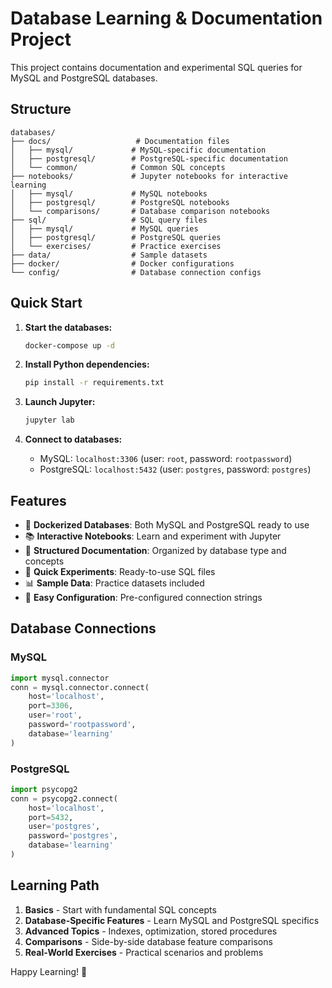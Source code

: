 # Database Learning & Documentation Project

This project contains documentation and experimental SQL queries for MySQL and PostgreSQL databases.

## Structure

```
databases/
├── docs/                   # Documentation files
│   ├── mysql/             # MySQL-specific documentation
│   ├── postgresql/        # PostgreSQL-specific documentation
│   └── common/            # Common SQL concepts
├── notebooks/             # Jupyter notebooks for interactive learning
│   ├── mysql/             # MySQL notebooks
│   ├── postgresql/        # PostgreSQL notebooks
│   └── comparisons/       # Database comparison notebooks
├── sql/                   # SQL query files
│   ├── mysql/             # MySQL queries
│   ├── postgresql/        # PostgreSQL queries
│   └── exercises/         # Practice exercises
├── data/                  # Sample datasets
├── docker/                # Docker configurations
└── config/                # Database connection configs
```

## Quick Start

1. **Start the databases:**
   ```bash
   docker-compose up -d
   ```

2. **Install Python dependencies:**
   ```bash
   pip install -r requirements.txt
   ```

3. **Launch Jupyter:**
   ```bash
   jupyter lab
   ```

4. **Connect to databases:**
   - MySQL: `localhost:3306` (user: `root`, password: `rootpassword`)
   - PostgreSQL: `localhost:5432` (user: `postgres`, password: `postgres`)

## Features

- 🐳 **Dockerized Databases**: Both MySQL and PostgreSQL ready to use
- 📚 **Interactive Notebooks**: Learn and experiment with Jupyter
- 📝 **Structured Documentation**: Organized by database type and concepts
- 🏃 **Quick Experiments**: Ready-to-use SQL files
- 📊 **Sample Data**: Practice datasets included
- 🔧 **Easy Configuration**: Pre-configured connection strings

## Database Connections

### MySQL
```python
import mysql.connector
conn = mysql.connector.connect(
    host='localhost',
    port=3306,
    user='root',
    password='rootpassword',
    database='learning'
)
```

### PostgreSQL
```python
import psycopg2
conn = psycopg2.connect(
    host='localhost',
    port=5432,
    user='postgres',
    password='postgres',
    database='learning'
)
```

## Learning Path

1. **Basics** - Start with fundamental SQL concepts
2. **Database-Specific Features** - Learn MySQL and PostgreSQL specifics
3. **Advanced Topics** - Indexes, optimization, stored procedures
4. **Comparisons** - Side-by-side database feature comparisons
5. **Real-World Exercises** - Practical scenarios and problems

Happy Learning! 🚀
